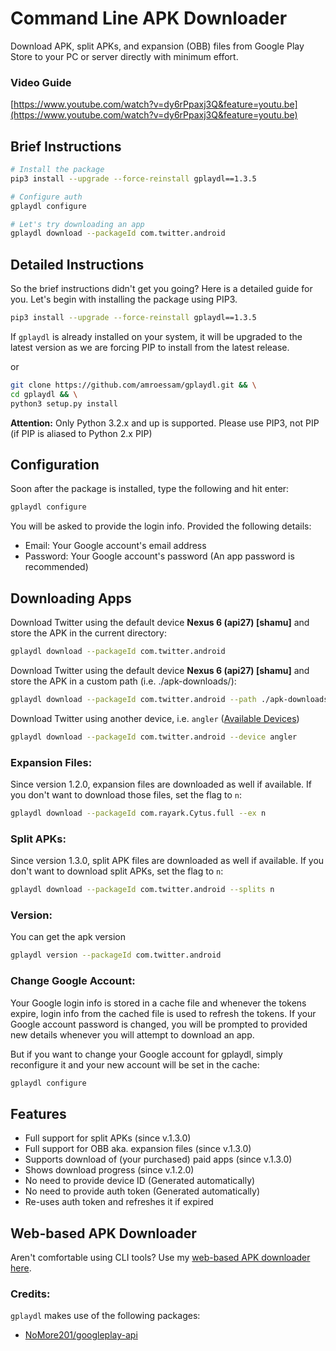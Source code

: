 # Command Line APK Downloader

Download APK, split APKs, and expansion (OBB) files from Google Play Store to your PC or server directly with minimum effort.

### Video Guide

[https://www.youtube.com/watch?v=dy6rPpaxj3Q&feature=youtu.be](https://www.youtube.com/watch?v=dy6rPpaxj3Q&feature=youtu.be)

## Brief Instructions

```bash
# Install the package
pip3 install --upgrade --force-reinstall gplaydl==1.3.5

# Configure auth
gplaydl configure

# Let's try downloading an app
gplaydl download --packageId com.twitter.android
```

## Detailed Instructions

So the brief instructions didn't get you going? Here is a detailed guide for you. Let's begin with installing the package using PIP3.

```bash
pip3 install --upgrade --force-reinstall gplaydl==1.3.5
```

If `gplaydl` is already installed on your system, it will be upgraded to the latest version as we are forcing PIP to install from the latest release.

or

```bash
git clone https://github.com/amroessam/gplaydl.git && \
cd gplaydl && \
python3 setup.py install
```

**Attention:** Only Python 3.2.x and up is supported. Please use PIP3, not PIP (if PIP is aliased to Python 2.x PIP)

## Configuration

Soon after the package is installed, type the following and hit enter:

```bash
gplaydl configure
```

You will be asked to provide the login info. Provided the following details:

- Email: Your Google account's email address
- Password: Your Google account's password (An app password is recommended)

## Downloading Apps

Download Twitter using the default device **Nexus 6 (api27) [shamu]** and store the APK in the current directory:

```bash
gplaydl download --packageId com.twitter.android
```

Download Twitter using the default device **Nexus 6 (api27) [shamu]** and store the APK in a custom path (i.e. ./apk-downloads/):

```bash
gplaydl download --packageId com.twitter.android --path ./apk-downloads/
```

Download Twitter using another device, i.e. `angler` ([Available Devices](https://github.com/NoMore201/googleplay-api/blob/master/gpapi/device.properties))

```bash
gplaydl download --packageId com.twitter.android --device angler
```

### Expansion Files:

Since version 1.2.0, expansion files are downloaded as well if available. If you don't want to download those files, set the flag to `n`:

```bash
gplaydl download --packageId com.rayark.Cytus.full --ex n
```

### Split APKs:

Since version 1.3.0, split APK files are downloaded as well if available. If you don't want to download split APKs, set the flag to `n`:

```bash
gplaydl download --packageId com.twitter.android --splits n
```

### Version:

You can get the apk version

```bash
gplaydl version --packageId com.twitter.android
```

### Change Google Account:

Your Google login info is stored in a cache file and whenever the tokens expire, login info from the cached file is used to refresh the tokens. If your Google account password is changed, you will be prompted to provided new details whenever you will attempt to download an app.

But if you want to change your Google account for gplaydl, simply reconfigure it and your new account will be set in the cache:

```bash
gplaydl configure
```

## Features

- Full support for split APKs (since v.1.3.0)
- Full support for OBB aka. expansion files (since v.1.3.0)
- Supports download of (your purchased) paid apps (since v.1.3.0)
- Shows download progress (since v.1.2.0)
- No need to provide device ID (Generated automatically)
- No need to provide auth token (Generated automatically)
- Re-uses auth token and refreshes it if expired

## Web-based APK Downloader

Aren't comfortable using CLI tools? Use my <a href="https://apkbucket.net/apk-downloader/">web-based APK downloader here</a>.

### Credits:

`gplaydl` makes use of the following packages:

- [NoMore201/googleplay-api](https://github.com/NoMore201/googleplay-api/)
